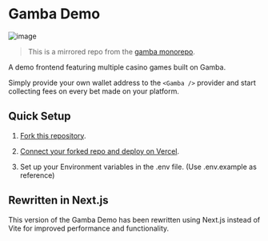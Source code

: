 # Gamba Demo

![image](https://github.com/BankkRoll/Gamba-V2-Next.js/assets/106103625/286c4710-c817-4157-9f1d-c5719cb58558)


> This is a mirrored repo from the [gamba monorepo](https://github.com/gamba-labs/gamba/tree/main/apps/demo).

A demo frontend featuring multiple casino games built on Gamba.

Simply provide your own wallet address to the `<Gamba />` provider and start collecting fees on every bet made on your platform.

## Quick Setup

1. [Fork this repository](https://github.com/gamba-labs/platform/generate).

2. [Connect your forked repo and deploy on Vercel](https://vercel.com/new).

3. Set up your Environment variables in the .env file. (Use .env.example as reference)

## Rewritten in Next.js

This version of the Gamba Demo has been rewritten using Next.js instead of Vite for improved performance and functionality.
